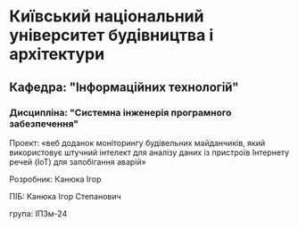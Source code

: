 # Київський національний університет будівництва i архітектури
## Кафедра: "Інформаційних технологій"
### Дисципліна: "Системна інженерія програмного забезпечення" 
Проект: «веб доданок моніторингу будівельних майданчиків, який використовує 
штучний інтелект для аналізу даних із пристроїв Інтернету речей (IoT) для 
запобігання аварій»

Розробник: Канюка Ігор

ПІБ: Канюка Ігор Степанович

група: ІПЗм-24
